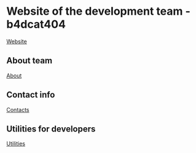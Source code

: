 # Website of the development team - b4dcat404
[Website](https://b4dcat404.github.io)
## About team
[About](https://b4dcat404.github.io/about.html)
## Contact info
[Contacts](https://b4dcat404.github.io/contact.html)
## Utilities for developers
[Utilities](https://b4dcat404.github.io/utilities.html)
